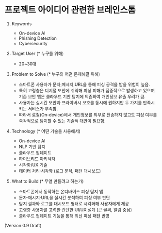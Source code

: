 # 프로젝트 아이디어 관련한 브레인스톰


1. Keywords
   - On-device AI
   - Phishing Detection
   - Cybersecurity

2. Target User (* 누구를 위해)
   - 20~30대

3. Problem to Solve (* 누구의 어떤 문제해결 위해)
   - 스마트폰 사용자가 문자,메시지,URL을 통해 피싱 공격을 받을 위험이 높음.
   - 특히 고령층은 디지털 보안에 취약해 피싱 피해가 집중적으로 발생하고 있으며 기존 보안 앱은 클라우드 기반 탐지에 의존하여 개인정보 유출 우려가 큼.
   - 사용자는 실시간 보안과 프라이버시 보호를 동시에 원하지만 두 가지를 만족시키는 서비스가 부족함.
   - 따라서 로컬(On-device)에서 개인정보를 외부로 전송하지 않고도 피싱 여부를 즉각적으로 탐지할 수 있는 기술적 대안이 필요함.
     
4. Technology (* 어떤 기술을 사용해서)
   - On-device AI
   - NLP 기반 탐지
   - 클라우드 업데이트
   - 하이브리드 아키텍처
   - 시각화/UX 기술
   - 데이터 처리·시각화 (로그 분석, 패턴 대시보드)

5. What to Build (* 무얼 만들려고 하는가)
   - 스마트폰에서 동작하는 온디바이스 피싱 탐지 앱
   - 문자·메시지·URL을 실시간 분석하여 피싱 여부 판단
   - 탐지 결과와 로그를 대시보드 형태로 시각화해 사용자에게 제공
   - 고령층 사용자를 고려한 간단한 UI/UX 설계 (큰 글씨, 알림 중심)
   - 클라우드 업데이트 기능을 통해 최신 피싱 패턴 반영

(Version 0.9 Draft)
